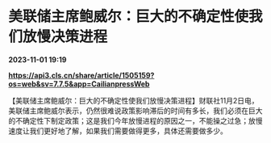 # 美联储主席鲍威尔：巨大的不确定性使我们放慢决策进程

**2023-11-01 19:19**

**https://api3.cls.cn/share/article/1505159?os=web&sv=7.7.5&app=CailianpressWeb**

【美联储主席鲍威尔：巨大的不确定性使我们放慢决策进程】财联社11月2日电，美联储主席鲍威尔表示，仍然很难说政策影响滞后的时间有多长，我们必须在巨大的不确定性下制定政策；这是我们今年放慢进程的原因之一，不能操之过急；放慢速度让我们更好地了解，如果我们需要做得更多，具体还需要做多少。